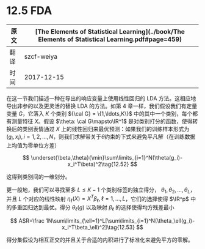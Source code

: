 # 12.5 FDA

| 原文   | [The Elements of Statistical Learning](../book/The Elements of Statistical Learning.pdf#page=459) |
| ---- | ---------------------------------------- |
| 翻译   | szcf-weiya                               |
| 时间   | 2017-12-15                   |

在这一节我们描述一种在导出的响应变量上使用线性回归的 LDA 方法。这相应地导出非参的以及更灵活的替换 LDA 的方法。如第 4 章一样，我们假设我们有定量变量 $G$，它落入 $K$ 个类别 ${\cal G} = \{1,\ldots,K\}$ 中的其中一个类别，每个都有测量特征 $X$。假设 $\theta: \cal G\mapsto\IR^1$ 是对类别打分的函数，使得转换后的类别表情通过 $X$ 上的线性回归来最优预测：如果我们的训练样本形式为 $(g_i,x_i),i=1,2,\ldots,N$，则我们求解带关于$\theta$约束的下式来避免平凡解（在训练数据上均值为零单位方差）

$$
\underset{\beta,\theta}{\min}\sum\limits_{i=1}^N(\theta(g_i)-x_i^T\beta)^2\tag{12.52}
$$

这得到类别间的一维划分。

更一般地，我们可以寻找至多 $L\le K-1$ 个类别标签的独立得分， $\theta_1,\theta_2,\ldots,\theta_L$，并且 $L$ 个对应的线性映射 $\eta_\ell(X)=X^T\beta_\ell,\ell=1,\ldots,L$，它们的选择使得 $\IR^p$ 中的多重回归达到最优。得分 $\theta_\ell(g)$ 以及映射 $\beta_\ell$ 的选择使得均方残差最小

$$
ASR=\frac 1N\sum\limits_{\ell=1}^L[\sum\limits_{i=1}^N(\theta_\ell(g_i)-x_i^T\beta_\ell)^2]\tag{12.53}
$$

得分集假设为相互正交的并且关于合适的内积进行了标准化来避免平方的零解。